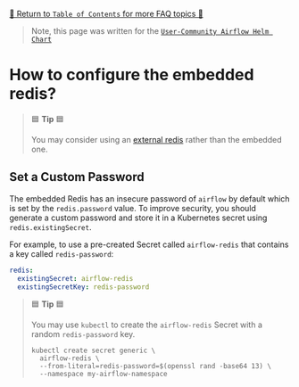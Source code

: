 [🔗 Return to `Table of Contents` for more FAQ topics 🔗](https://github.com/airflow-helm/charts/tree/main/charts/airflow#frequently-asked-questions)

> Note, this page was written for the [`User-Community Airflow Helm Chart`](https://github.com/airflow-helm/charts/tree/main/charts/airflow)

# How to configure the embedded redis?

> 🟦 __Tip__ 🟦
>
> You may consider using an [external redis](external-redis.md) rather than the embedded one.

## Set a Custom Password

The embedded Redis has an insecure password of `airflow` by default which is set by the `redis.password` value.
To improve security, you should generate a custom password and store it in a Kubernetes secret using `redis.existingSecret`.

For example, to use a pre-created Secret called `airflow-redis` that contains a key called `redis-password`:

```yaml
redis:
  existingSecret: airflow-redis
  existingSecretKey: redis-password
```

> 🟦 __Tip__ 🟦
>
> You may use `kubectl` to create the `airflow-redis` Secret with a random `redis-password` key.
>
> ```shell
> kubectl create secret generic \
>   airflow-redis \
>   --from-literal=redis-password=$(openssl rand -base64 13) \
>   --namespace my-airflow-namespace
> ```